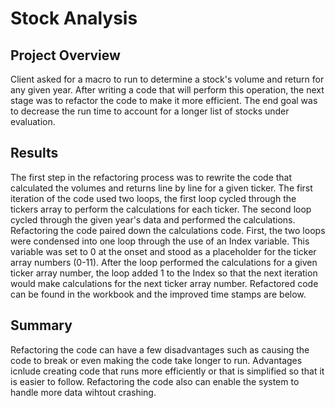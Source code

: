 # Stock Analysis
## Project Overview
Client asked for a macro to run to determine a stock's volume and return for any given year.  After writing a code that will perform this operation, the next stage was to refactor the code to make it more efficient.  The end goal was to decrease the run time to account for a longer list of stocks under evaluation.

## Results
The first step in the refactoring process was to rewrite the code that calculated the volumes and returns line by line for a given ticker.  The first iteration of the code used two loops, the first loop cycled through the tickers array to perform the calculations for each ticker.  The second loop cycled through the given year's data and performed the calculations.  Refactoring the code paired down the calculations code.  First, the two loops were condensed into one loop through the use of an Index variable.  This variable was set to 0 at the onset and stood as a placeholder for the ticker array numbers (0-11).  After the loop performed the calculations for a given ticker array number, the loop added 1 to the Index so that the next iteration would make calculations for the next ticker array number. Refactored code can be found in the workbook and the improved time stamps are below.

## Summary
Refactoring the code can have a few disadvantages such as causing the code to break or even making the code take longer to run.
Advantages icnlude creating code that runs more efficiently or that is simplified so that it is easier to follow.  Refactoring the code also can enable the system to handle more data wihtout crashing.

